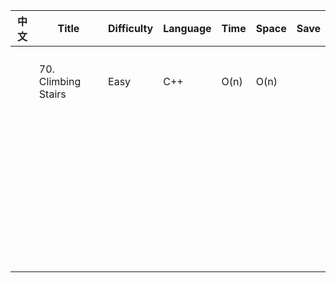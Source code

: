 | 中文 | Title               | Difficulty | Language | Time | Space | Save |
| ---- | ------------------- | ---------- | -------- | ---- | ----- | ---- |
|      |                     |            |          |      |       |      |
|      |                     |            |          |      |       |      |
|      |                     |            |          |      |       |      |
|      |                     |            |          |      |       |      |
|      | 70. Climbing Stairs | Easy       | C++      | O(n) | O(n)  |      |
|      |                     |            |          |      |       |      |
|      |                     |            |          |      |       |      |
|      |                     |            |          |      |       |      |
|      |                     |            |          |      |       |      |
|      |                     |            |          |      |       |      |
|      |                     |            |          |      |       |      |
|      |                     |            |          |      |       |      |
|      |                     |            |          |      |       |      |
|      |                     |            |          |      |       |      |
|      |                     |            |          |      |       |      |
|      |                     |            |          |      |       |      |
|      |                     |            |          |      |       |      |
|      |                     |            |          |      |       |      |
|      |                     |            |          |      |       |      |
|      |                     |            |          |      |       |      |
|      |                     |            |          |      |       |      |
|      |                     |            |          |      |       |      |
|      |                     |            |          |      |       |      |
|      |                     |            |          |      |       |      |
|      |                     |            |          |      |       |      |
|      |                     |            |          |      |       |      |
|      |                     |            |          |      |       |      |
|      |                     |            |          |      |       |      |
|      |                     |            |          |      |       |      |
|      |                     |            |          |      |       |      |
|      |                     |            |          |      |       |      |
|      |                     |            |          |      |       |      |
|      |                     |            |          |      |       |      |
|      |                     |            |          |      |       |      |
|      |                     |            |          |      |       |      |
|      |                     |            |          |      |       |      |
|      |                     |            |          |      |       |      |
|      |                     |            |          |      |       |      |
|      |                     |            |          |      |       |      |
|      |                     |            |          |      |       |      |
|      |                     |            |          |      |       |      |
|      |                     |            |          |      |       |      |
|      |                     |            |          |      |       |      |
|      |                     |            |          |      |       |      |
|      |                     |            |          |      |       |      |
|      |                     |            |          |      |       |      |
|      |                     |            |          |      |       |      |
|      |                     |            |          |      |       |      |
|      |                     |            |          |      |       |      |
|      |                     |            |          |      |       |      |

